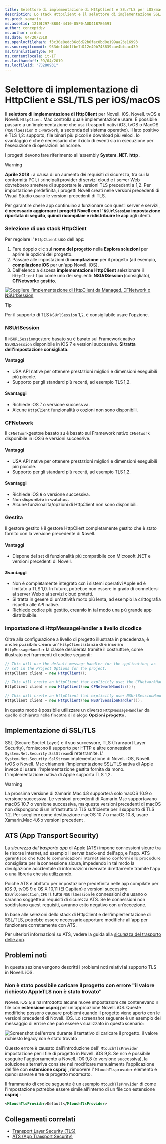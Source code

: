 ```yaml
---
title: Selettore di implementazione di HttpClient e SSL/TLS per iOS/macOS
description: Lo stack HttpClient e il selettore di implementazione SSL/TLS determinano l'implementazione di HttpClient e SSL/TLS che verrà usata dall'app Novell iOS, tvOS o macOS.
ms.prod: xamarin
ms.assetid: 12101297-BB04-4410-85F0-A0D41B7E6591
author: conceptdev
ms.author: crdun
ms.date: 04/20/2018
ms.openlocfilehash: f3c30e8edc36c6d92b6fac0bd0e199aa26e16993
ms.sourcegitcommit: 933de144d1fbe7d412e49b743839cae4bfcac439
ms.translationtype: MT
ms.contentlocale: it-IT
ms.lasthandoff: 09/04/2019
ms.locfileid: "70280931"
---
```

# <a name="httpclient-and-ssltls-implementation-selector-for-iosmacos"></a>Selettore di implementazione di HttpClient e SSL/TLS per iOS/macOS

Il **selettore di implementazione di HttpClient** per Novell. iOS, Novell. tvOS e Novell. `HttpClient` Mac controlla quale implementazione usare. È possibile passare a un'implementazione che usa i trasporti nativi iOS, tvOS o MacOS (`NSUrlSession` o `CFNetwork`, a seconda del sistema operativo). Il lato positivo è TLS 1,2: supporto, file binari più piccoli e download più veloci. lo svantaggio è che è necessario che il ciclo di eventi sia in esecuzione per l'esecuzione di operazioni asincrone.

I progetti devono fare riferimento all'assembly **System .NET. http** .

> [!WARNING]
> **Aprile 2018** : a causa di un aumento dei requisiti di sicurezza, tra cui la conformità PCI, i principali provider di servizi cloud e i server Web dovrebbero smettere di supportare le versioni TLS precedenti a 1,2. Per impostazione predefinita, i progetti Novell creati nelle versioni precedenti di Visual Studio usano le versioni precedenti di TLS.
>
> Per garantire che le app continuino a funzionare con questi server e servizi, **è necessario aggiornare i progetti Novell con l' `NSUrlSession` impostazione riportata di seguito, quindi ricompilare e ridistribuire le app** agli utenti.

### <a name="selecting-an-httpclient-stack"></a>Selezione di uno stack HttpClient

Per regolare l' `HttpClient` uso dell'app:

1. Fare doppio clic sul **nome del progetto** nella **Esplora soluzioni** per aprire le opzioni del progetto.
2. Passare alle impostazioni di **compilazione** per il progetto (ad esempio, **compilazione iOS** per un'app Novell. iOS).
3. Dall'elenco a discesa **implementazione HttpClient** selezionare il `HttpClient` tipo come uno dei seguenti: **NSUrlSession** (consigliato), **CFNetwork**o **gestito**.

[![Scegliere l'implementazione di HttpClient da Managed, CFNetwork o NSUrlSession](http-stack-images/http-xs-sml.png)](http-stack-images/http-xs.png#lightbox)

> [!TIP]
> Per il supporto di TLS `NSUrlSession` 1,2, è consigliabile usare l'opzione.

### <a name="nsurlsession"></a>NSUrlSession

Il `NSURLSession`gestore basato su è basato sul Framework nativo `NSURLSession` disponibile in iOS 7 e versioni successive. 
**Si tratta dell'impostazione consigliata.**

#### <a name="pros"></a>Vantaggi

- USA API native per ottenere prestazioni migliori e dimensioni eseguibili più piccole.
- Supporto per gli standard più recenti, ad esempio TLS 1,2.

#### <a name="cons"></a>Svantaggi

- Richiede iOS 7 o versione successiva.
- Alcune `HttpClient` funzionalità o opzioni non sono disponibili.

### <a name="cfnetwork"></a>CFNetwork

Il `CFNetwork`gestore basato su è basato sul Framework nativo `CFNetwork` disponibile in iOS 6 e versioni successive.

#### <a name="pros"></a>Vantaggi

- USA API native per ottenere prestazioni migliori e dimensioni eseguibili più piccole.
- Supporto per gli standard più recenti, ad esempio TLS 1,2.

#### <a name="cons"></a>Svantaggi

- Richiede iOS 6 o versione successiva.
- Non disponibile in watchos.
- Alcune funzionalità/opzioni di HttpClient non sono disponibili.

### <a name="managed"></a>Gestita

Il gestore gestito è il gestore HttpClient completamente gestito che è stato fornito con la versione precedente di Novell.

#### <a name="pros"></a>Vantaggi

- Dispone del set di funzionalità più compatibile con Microsoft .NET e versioni precedenti di Novell.

#### <a name="cons"></a>Svantaggi

- Non è completamente integrato con i sistemi operativi Apple ed è limitato a TLS 1,0. In futuro, potrebbe non essere in grado di connettersi ai server Web o ai servizi cloud protetti.
- Si tratta in genere di un'attività molto più lenta, ad esempio la crittografia rispetto alle API native.
- Richiede codice più gestito, creando in tal modo una più grande app distribuibile.

### <a name="programmatically-setting-the-httpmessagehandler"></a>Impostazione di HttpMessageHandler a livello di codice

Oltre alla configurazione a livello di progetto illustrata in precedenza, è anche possibile creare un' `HttpClient` istanza di e inserire `HttpMessageHandler` la classe desiderata tramite il costruttore, come illustrato nei frammenti di codice seguenti:

```csharp
// This will use the default message handler for the application; as
// set in the Project Options for the project.
HttpClient client = new HttpClient();

// This will create an HttpClient that explicitly uses the CFNetworkHandler
HttpClient client = new HttpClient(new CFNetworkHandler());

// This will create an HttpClient that explicitly uses NSUrlSessionHandler
HttpClient client = new HttpClient(new NSUrlSessionHandler());
```

In questo modo è possibile utilizzare un diverso `HttpMessageHandler` da quello dichiarato nella finestra di dialogo **Opzioni progetto** .

## <a name="ssltls-implementation"></a>Implementazione di SSL/TLS

SSL (Secure Socket Layer) e il suo successore, TLS (Transport Layer Security), forniscono il supporto per HTTP e altre connessioni `System.Net.Security.SslStream`di rete tramite. L' `System.Net.Security.SslStream` implementazione di Novell. iOS, Novell. tvOS o Novell. Mac chiamerà l'implementazione SSL/TLS nativa di Apple invece di usare l'implementazione gestita fornita da mono. L'implementazione nativa di Apple supporta TLS 1,2.

> [!WARNING]
> La prossima versione di Xamarin.Mac 4.8 supporterà solo macOS 10.9 o versione successiva.
> Le versioni precedenti di Xamarin.Mac supportavano macOS 10.7 o versione successiva, ma queste versioni precedenti di macOS non dispongono di un'infrastruttura TLS sufficiente per il supporto di TLS 1.2. Per scegliere come destinazione macOS 10.7 o macOS 10.8, usare Xamarin.Mac 4.6 o versioni precedenti.

## <a name="app-transport-security"></a>ATS (App Transport Security)

La _sicurezza del trasporto app_ di Apple (ATS) impone connessioni sicure tra le risorse Internet, ad esempio il server back-end dell'app, e l'app. ATS garantisce che tutte le comunicazioni Internet siano conformi alle procedure consigliate per la connessione sicura, impedendo in tal modo la divulgazione accidentale di informazioni riservate direttamente tramite l'app o una libreria che sta utilizzando.

Poiché ATS è abilitato per impostazione predefinita nelle app compilate per iOS 9, tvOS 9 e OS X 10,11 (El Capitan) e versioni successive `NSUrlConnection`, `CFUrl` tutte `NSUrlSession` le connessioni che usano o saranno soggette ai requisiti di sicurezza ATS. Se le connessioni non soddisfano questi requisiti, avranno esito negativo con un'eccezione.

In base alle selezioni dello stack di HttpClient e dell'implementazione di SSL/TLS, potrebbe essere necessario apportare modifiche all'app per funzionare correttamente con ATS.

Per ulteriori informazioni su ATS, vedere la guida alla [sicurezza del trasporto delle app](~/ios/app-fundamentals/ats.md).

## <a name="known-issues"></a>Problemi noti

In questa sezione vengono descritti i problemi noti relativi al supporto TLS in Novell. iOS.

### <a name="project-failed-to-load-with-error-requested-value-appletls-wasnt-found"></a>Non è stato possibile caricare il progetto con errore "il valore richiesto AppleTLS non è stato trovato"

Novell. iOS 9,8 ha introdotto alcune nuove impostazioni che contenevano il file con **estensione csproj** per un'applicazione Novell. iOS. Queste modifiche possono causare problemi quando il progetto viene aperto con le versioni precedenti di Novell. iOS. Lo screenshot seguente è un esempio del messaggio di errore che può essere visualizzato in questo scenario:

![Screenshot dell'errore durante il tentativo di caricare il progetto. il valore richiesto legacy non è stato trovato](http-stack-images/tlserror-xs.png)

Questo errore è causato dall'introduzione dell' `MtouchTlsProvider` impostazione per il file di progetto in Novell. iOS 9,8. Se non è possibile eseguire l'aggiornamento a Novell. iOS 9,8 (o versione successiva), la soluzione alternativa consiste nel modificare manualmente l'applicazione del file con **estensione csproj** , rimuovere l' `MtouchTlsprovider` elemento e quindi salvare il file di progetto modificato.

Il frammento di codice seguente è un esempio `MtouchTlsProvider` di come l'impostazione potrebbe essere simile all'interno di un file con estensione **csproj** :

```xml
<MtouchTlsProvider>Default</MtouchTlsProvider>
```

## <a name="related-links"></a>Collegamenti correlati

- [Transport Layer Security (TLS)](~/cross-platform/app-fundamentals/transport-layer-security.md)
- [ATS (App Transport Security)](~/ios/app-fundamentals/ats.md)
